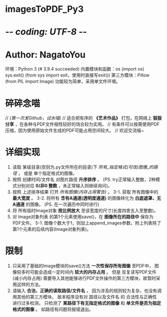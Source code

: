 # imagesToPDF_Py3
# -*- coding: UTF-8 -*-
# Author: NagatoYou
环境：Python 3 (# 3.9.4 succeeded)
内置模块和函数：os (import os)
                sys.exit() (from sys import exit，使用时直接写exit())
第三方模块：Pillow (from PIL import Image)
功能较为简单，采用单文件环境。


# 碎碎念喵
// *(第一次发Github，试水喵)*
// 适合把有序的 **《艺术作品》** 打包，在网络上 **狠狠分享** ，在各种与PDF文件相性较好的场合较为实用。
// 有条件可以按需使用PDF压缩，因为使用原始文件生成的PDF可能占用空间较大。
// 欢迎交流喵~


# 详细实现
1. 读取 某级目录(空则为.py文件所在的目录)下 *所有_指定格式(可改)图像_的路径* ，
   或是 单个指定格式的图像。
2. 按照 创建时间/文件名 对图片路径 **升序排序** 。
   (PS. try正常输入整数，2种模式分别对应 **0/非0 整数** ，未正常输入则继续询问)。
3. 按照 上述排序结果 打开 *所有图像(内存占用警告)* 。
  3-1. 获取 所有图像中的 **最大宽度** 。
  3-2. 将所有 **含有A通道(透明度通道)** 的图像转化为 **白底遮罩、无A通道** 的图像。
   (PS. 在一次遍历中同时进行)
4. 将 所有临时Image对象 **按比例放大** 至该宽度的尺寸(长度四舍五入至整数)。
5. 对 Image对象列表 的第1个元素使用save()，在 **图像所在的路径中** 保存为 PDF文件。
  5-1. 图像个数大于1，则加上append_images参数，附上列表除了第1个元素的后续内容(Image对象列表)。


# 限制
1. 只采用了基础的Image模块的save()方法 **一次性保存所有图像** 至PDF中，
   图像较多时可能会造成一定时间内 **较大的内存占用** 。
   但是 反复读写PDF文件(减小内存占用) 需要导入其他能够进行PDF文件操作的第三方模块，故暂时采用这样的方法。
2. 请输入 **合法、正确的读取路径/文件名** ，
   因为涉及的规则较为复杂，也没有调用其他的第三方模块，
   故本程序没有对 路径以及文件名 的 合法性与正确性 进行过多检测，
   只检测了 **某路径下有无指定格式的图像** 和 **单文件是否为指定格式的图像** 。
   如路径有问题将报错退出。

